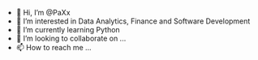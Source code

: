 - 👋 Hi, I’m @PaXx
- 👀 I’m interested in Data Analytics, Finance and Software Development
- 🌱 I’m currently learning Python
- 💞️ I’m looking to collaborate on ...
- 📫 How to reach me ...

<!---
Anshuman57/Anshuman57 is a ✨ special ✨ repository because its `README.md` (this file) appears on your GitHub profile.
You can click the Preview link to take a look at your changes.
--->
